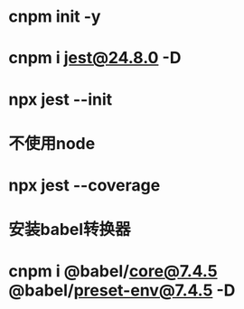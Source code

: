 # cnpm init -y
# cnpm i jest@24.8.0 -D
# npx jest --init
# 不使用node
# npx jest --coverage
# 安装babel转换器
# cnpm i @babel/core@7.4.5 @babel/preset-env@7.4.5 -D
